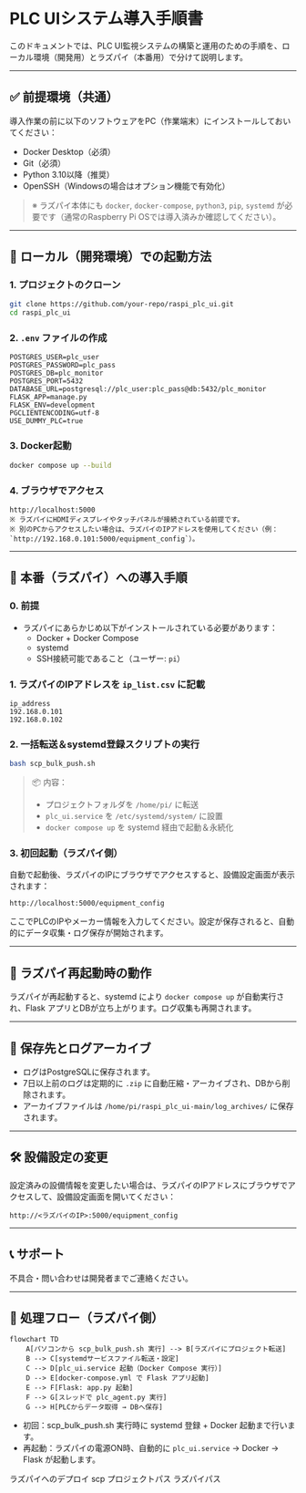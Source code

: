 # PLC UIシステム導入手順書

このドキュメントでは、PLC UI監視システムの構築と運用のための手順を、ローカル環境（開発用）とラズパイ（本番用）で分けて説明します。

---

## ✅ 前提環境（共通）

導入作業の前に以下のソフトウェアをPC（作業端末）にインストールしておいてください：

- Docker Desktop（必須）
- Git（必須）
- Python 3.10以降（推奨）
- OpenSSH（Windowsの場合はオプション機能で有効化）

> ※ ラズパイ本体にも `docker`, `docker-compose`, `python3`, `pip`, `systemd` が必要です（通常のRaspberry Pi OSでは導入済みか確認してください）。

---

## 🧪 ローカル（開発環境）での起動方法

### 1. プロジェクトのクローン

```bash
git clone https://github.com/your-repo/raspi_plc_ui.git
cd raspi_plc_ui
```

### 2. `.env` ファイルの作成

```env
POSTGRES_USER=plc_user
POSTGRES_PASSWORD=plc_pass
POSTGRES_DB=plc_monitor
POSTGRES_PORT=5432
DATABASE_URL=postgresql://plc_user:plc_pass@db:5432/plc_monitor
FLASK_APP=manage.py
FLASK_ENV=development
PGCLIENTENCODING=utf-8
USE_DUMMY_PLC=true
```

### 3. Docker起動

```bash
docker compose up --build
```

### 4. ブラウザでアクセス

```url
http://localhost:5000
※ ラズパイにHDMIディスプレイやタッチパネルが接続されている前提です。
※ 別のPCからアクセスしたい場合は、ラズパイのIPアドレスを使用してください（例： `http://192.168.0.101:5000/equipment_config`）。
```

---

## 🚀 本番（ラズパイ）への導入手順

### 0. 前提

- ラズパイにあらかじめ以下がインストールされている必要があります：
  - Docker + Docker Compose
  - systemd
  - SSH接続可能であること（ユーザー: `pi`）

### 1. ラズパイのIPアドレスを `ip_list.csv` に記載

```csv
ip_address
192.168.0.101
192.168.0.102
```

### 2. 一括転送＆systemd登録スクリプトの実行

```bash
bash scp_bulk_push.sh
```

> 📦 内容：
> - プロジェクトフォルダを `/home/pi/` に転送
> - `plc_ui.service` を `/etc/systemd/system/` に設置
> - `docker compose up` を systemd 経由で起動＆永続化

### 3. 初回起動（ラズパイ側）

自動で起動後、ラズパイのIPにブラウザでアクセスすると、設備設定画面が表示されます：

```
http://localhost:5000/equipment_config
```

ここでPLCのIPやメーカー情報を入力してください。設定が保存されると、自動的にデータ収集・ログ保存が開始されます。

---

## 🔁 ラズパイ再起動時の動作

ラズパイが再起動すると、systemd により `docker compose up` が自動実行され、Flask アプリとDBが立ち上がります。ログ収集も再開されます。

---

## 📂 保存先とログアーカイブ

- ログはPostgreSQLに保存されます。
- 7日以上前のログは定期的に `.zip` に自動圧縮・アーカイブされ、DBから削除されます。
- アーカイブファイルは `/home/pi/raspi_plc_ui-main/log_archives/` に保存されます。

---

## 🛠️ 設備設定の変更

設定済みの設備情報を変更したい場合は、ラズパイのIPアドレスにブラウザでアクセスして、設備設定画面を開いてください：

```
http://<ラズパイのIP>:5000/equipment_config
```

---

## 📞 サポート

不具合・問い合わせは開発者までご連絡ください。


---

## 🔄 処理フロー（ラズパイ側）

```mermaid
flowchart TD
    A[パソコンから scp_bulk_push.sh 実行] --> B[ラズパイにプロジェクト転送]
    B --> C[systemdサービスファイル転送・設定]
    C --> D[plc_ui.service 起動（Docker Compose 実行）]
    D --> E[docker-compose.yml で Flask アプリ起動]
    E --> F[Flask: app.py 起動]
    F --> G[スレッドで plc_agent.py 実行]
    G --> H[PLCからデータ取得 → DBへ保存]
```

- 初回：scp_bulk_push.sh 実行時に systemd 登録 + Docker 起動まで行います。
- 再起動：ラズパイの電源ON時、自動的に `plc_ui.service` → Docker → Flask が起動します。

ラズパイへのデプロイ
scp プロジェクトパス ラズパイパス